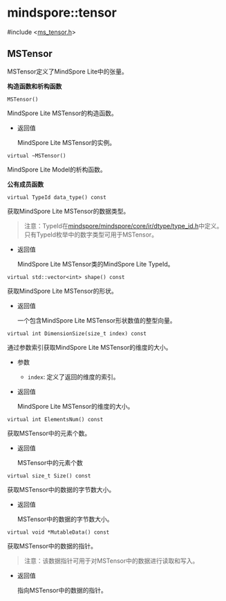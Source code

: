 # mindspore::tensor

#include &lt;[ms_tensor.h](https://gitee.com/mindspore/mindspore/blob/master/mindspore/lite/include/ms_tensor.h)&gt;


## MSTensor

MSTensor定义了MindSpore Lite中的张量。

**构造函数和析构函数**
```
MSTensor()
```
MindSpore Lite MSTensor的构造函数。

- 返回值

    MindSpore Lite MSTensor的实例。
    
```
virtual ~MSTensor()
```
MindSpore Lite Model的析构函数。

**公有成员函数**

```
virtual TypeId data_type() const
```
获取MindSpore Lite MSTensor的数据类型。

> 注意：TypeId在[mindspore/mindspore/core/ir/dtype/type_id\.h](https://gitee.com/mindspore/mindspore/blob/master/mindspore/core/ir/dtype/type_id.h)中定义。只有TypeId枚举中的数字类型可用于MSTensor。

- 返回值

    MindSpore Lite MSTensor类的MindSpore Lite TypeId。

```
virtual std::vector<int> shape() const
```
获取MindSpore Lite MSTensor的形状。

- 返回值

    一个包含MindSpore Lite MSTensor形状数值的整型向量。

```
virtual int DimensionSize(size_t index) const
```
通过参数索引获取MindSpore Lite MSTensor的维度的大小。

- 参数

    - `index`: 定义了返回的维度的索引。

- 返回值

    MindSpore Lite MSTensor的维度的大小。

```
virtual int ElementsNum() const
```
获取MSTensor中的元素个数。

- 返回值

    MSTensor中的元素个数

```
virtual size_t Size() const
```
获取MSTensor中的数据的字节数大小。

- 返回值

    MSTensor中的数据的字节数大小。
    

```
virtual void *MutableData() const
```
获取MSTensor中的数据的指针。

> 注意：该数据指针可用于对MSTensor中的数据进行读取和写入。

- 返回值

    指向MSTensor中的数据的指针。
